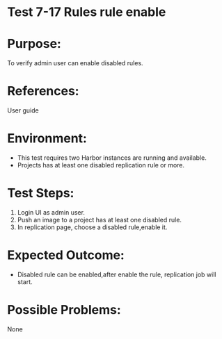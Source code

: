 Test 7-17 Rules rule enable
=======

# Purpose:

To verify admin user can enable disabled rules.

# References:
User guide

# Environment:

* This test requires two Harbor instances are running and available.
* Projects has at least one disabled replication rule or more.  

# Test Steps:

1. Login UI as admin user.  
2. Push an image to a project has at least one disabled rule.  
3. In replication page, choose a disabled rule,enable it.

# Expected Outcome:

* Disabled rule can be enabled,after enable the rule, replication job will start.  

# Possible Problems:
None
